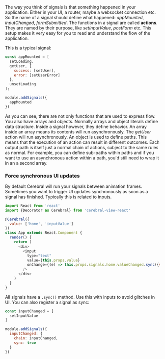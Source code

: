 The way you think of signals is that something happened in your application. Either in your UI, a router, maybe a websocket connection etc. So the name of a signal should define what happened: *appMounted*, *inputChanged*, *formSubmitted*. The functions in a signal are called **actions**. They are named by their purpose, like *setInputValue*, *postForm* etc. This setup makes it very easy for you to read and understand the flow of the application.

This is a typical signal:

```javascript
const appMounted = [
  setLoading,
  getUser, {
    success: [setUser],
    error: [setUserError]
  },
  unsetLoading
];

module.addSignals({
  appMounted
})
```

As you can see, there are not only functions that are used to express flow. You also have arrays and objects. Normally arrays and object literals define data structure. Inside a signal however, they define behavior. An array inside an array means its contents will run asynchronously. The *getUser* action will run asynchronously. An object is used to define paths. This means that the execution of an action can result in different outcomes. Each output path is itself just a normal chain of actions, subject to the same rules as normal. For example, you can define sub-paths within paths and if you want to use an asynchronous action within a path, you'd still need to wrap it in an a second array.

### Force synchronous UI updates

By default Cerebral will run your signals between animation frames. Sometimes you want to trigger UI updates synchronously as soon as a signal has finished. Typically this is related to inputs.

```javascript
import React from 'react'
import {Decorator as Cerebral} from 'cerebral-view-react'

@Cerebral({
  value: ['home', 'inputValue']
})
class App extends React.Component {
  render() {
    return (
      <div>
        <input
          type="text"
          value={this.props.value}
          onChange={(e) => this.props.signals.home.valueChanged.sync({value: e.target.value})}
        />
      </div>
    )
  }
}
```

All signals have a `.sync()` method. Use this with inputs to avoid glitches in UI. You can also register a signal as sync:

```javascript
const inputChanged = [
  setInputValue
]

module.addSignals({
  inputChanged: {
    chain: inputChanged,
    sync: true
  }
})
```
